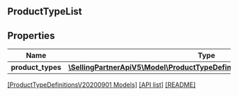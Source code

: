 ## ProductTypeList

## Properties

Name | Type | Description | Notes
------------ | ------------- | ------------- | -------------
**product_types** | [**\SellingPartnerApiV5\Model\ProductTypeDefinitionsV20200901\ProductType[]**](ProductType.md) |  |

[[ProductTypeDefinitionsV20200901 Models]](../) [[API list]](../../Api) [[README]](../../../README.md)

